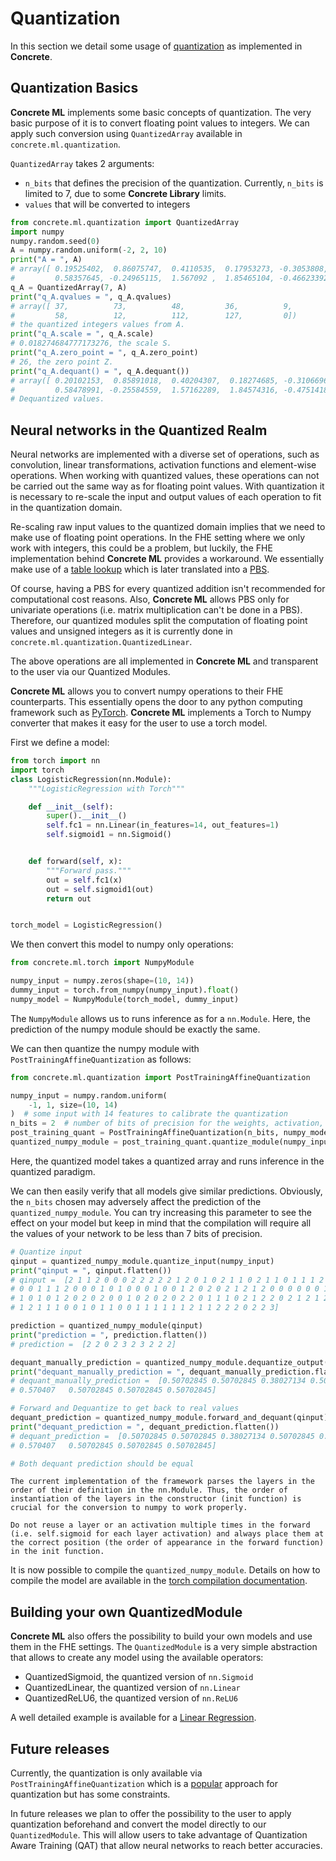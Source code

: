 # Quantization

In this section we detail some usage of [quantization](../../user/explanation/quantization.md) as implemented in **Concrete**.

## Quantization Basics

**Concrete ML** implements some basic concepts of quantization. The very basic purpose of it is to convert floating point values to integers. We can apply such conversion using `QuantizedArray` available in `concrete.ml.quantization`.

`QuantizedArray` takes 2 arguments:

- `n_bits` that defines the precision of the quantization. Currently, `n_bits` is limited to 7, due to some **Concrete Library** limits.
- `values` that will be converted to integers

```python
from concrete.ml.quantization import QuantizedArray
import numpy
numpy.random.seed(0)
A = numpy.random.uniform(-2, 2, 10)
print("A = ", A)
# array([ 0.19525402,  0.86075747,  0.4110535,  0.17953273, -0.3053808,
#         0.58357645, -0.24965115,  1.567092 ,  1.85465104, -0.46623392])
q_A = QuantizedArray(7, A)
print("q_A.qvalues = ", q_A.qvalues)
# array([ 37,          73,          48,         36,          9,
#         58,          12,          112,        127,         0])
# the quantized integers values from A.
print("q_A.scale = ", q_A.scale)
# 0.018274684777173276, the scale S.
print("q_A.zero_point = ", q_A.zero_point)
# 26, the zero point Z.
print("q_A.dequant() = ", q_A.dequant())
# array([ 0.20102153,  0.85891018,  0.40204307,  0.18274685, -0.31066964,
#         0.58478991, -0.25584559,  1.57162289,  1.84574316, -0.4751418 ])
# Dequantized values.
```

## Neural networks in the Quantized Realm

Neural networks are implemented with a diverse set of operations, such as convolution, linear transformations, activation functions and element-wise operations. When working with quantized values, these operations can not be carried out the same way as for floating point values. With quantization it is necessary to re-scale the input and output values of each operation to fit in the quantization domain.

Re-scaling raw input values to the quantized domain implies that we need to make use of floating point operations. In the FHE setting where we only work with integers, this could be a problem, but luckily, the FHE implementation behind **Concrete ML** provides a workaround. We essentially make use of a [table lookup](https://docs.zama.ai/concrete-numpy/stable/user/tutorial/table_lookup.html) which is later translated into a [PBS](https://whitepaper.zama.ai).

Of course, having a PBS for every quantized addition isn't recommended for computational cost reasons. Also, **Concrete ML** allows PBS only for univariate operations (i.e. matrix multiplication can't be done in a PBS). Therefore, our quantized modules split the computation of floating point values and unsigned integers as it is currently done in `concrete.ml.quantization.QuantizedLinear`.

The above operations are all implemented in **Concrete ML** and transparent to the user via our Quantized Modules.

**Concrete ML** allows you to convert numpy operations to their FHE counterparts. This essentially opens the door to any python computing framework such as [PyTorch](https://pytorch.org/). **Concrete ML** implements a Torch to Numpy converter that makes it easy for the user to use a torch model.

First we define a model:

<!--pytest-codeblocks:cont-->

```python
from torch import nn
import torch
class LogisticRegression(nn.Module):
    """LogisticRegression with Torch"""

    def __init__(self):
        super().__init__()
        self.fc1 = nn.Linear(in_features=14, out_features=1)
        self.sigmoid1 = nn.Sigmoid()


    def forward(self, x):
        """Forward pass."""
        out = self.fc1(x)
        out = self.sigmoid1(out)
        return out


torch_model = LogisticRegression()
```

We then convert this model to numpy only operations:

<!--pytest-codeblocks:cont-->

```python
from concrete.ml.torch import NumpyModule

numpy_input = numpy.zeros(shape=(10, 14))
dummy_input = torch.from_numpy(numpy_input).float()
numpy_model = NumpyModule(torch_model, dummy_input)
```

The `NumpyModule` allows us to runs inference as for a `nn.Module`. Here, the prediction of the numpy module should be exactly the same.

We can then quantize the numpy module with `PostTrainingAffineQuantization` as follows:

<!--pytest-codeblocks:cont-->

```python
from concrete.ml.quantization import PostTrainingAffineQuantization

numpy_input = numpy.random.uniform(
    -1, 1, size=(10, 14)
)  # some input with 14 features to calibrate the quantization
n_bits = 2  # number of bits of precision for the weights, activation, inputs and outputs.
post_training_quant = PostTrainingAffineQuantization(n_bits, numpy_model)
quantized_numpy_module = post_training_quant.quantize_module(numpy_input)
```

Here, the quantized model takes a quantized array and runs inference in the quantized paradigm.

We can then easily verify that all models give similar predictions. Obviously, the `n_bits` chosen may adversely affect the prediction of the `quantized_numpy_module`. You can try increasing this parameter to see the effect on your model but keep in mind that the compilation will require all the values of your network to be less than 7 bits of precision.

<!--pytest-codeblocks:cont-->

```python
# Quantize input
qinput = quantized_numpy_module.quantize_input(numpy_input)
print("qinput = ", qinput.flatten())
# qinput =  [2 1 1 2 0 0 0 2 2 2 2 2 1 2 0 1 0 2 1 1 0 2 1 1 0 1 1 1 2 2 1 1 2 0 2 2 0
# 0 0 1 1 1 2 0 0 0 1 0 1 0 0 0 1 0 0 1 2 0 2 0 2 1 2 1 2 0 0 0 0 0 0 1 0 2
# 1 0 1 0 1 2 0 2 0 2 0 0 1 0 2 0 2 0 2 2 0 1 1 1 0 2 1 2 2 0 2 1 2 1 2 2 2
# 1 2 1 1 1 0 0 1 0 1 1 0 0 1 1 1 1 1 1 2 1 1 2 2 2 0 2 2 3]

prediction = quantized_numpy_module(qinput)
print("prediction = ", prediction.flatten())
# prediction =  [2 2 0 2 3 2 3 2 2 2]

dequant_manually_prediction = quantized_numpy_module.dequantize_output(prediction)
print("dequant_manually_prediction = ", dequant_manually_prediction.flatten())
# dequant_manually_prediction =  [0.50702845 0.50702845 0.38027134 0.50702845 0.570407   0.50702845
# 0.570407   0.50702845 0.50702845 0.50702845]

# Forward and Dequantize to get back to real values
dequant_prediction = quantized_numpy_module.forward_and_dequant(qinput)
print("dequant_prediction = ", dequant_prediction.flatten())
# dequant_prediction =  [0.50702845 0.50702845 0.38027134 0.50702845 0.570407   0.50702845
# 0.570407   0.50702845 0.50702845 0.50702845]

# Both dequant prediction should be equal
```

```{warning}
The current implementation of the framework parses the layers in the order of their definition in the nn.Module. Thus, the order of instantiation of the layers in the constructor (init function) is crucial for the conversion to numpy to work properly.
```

```{warning}
Do not reuse a layer or an activation multiple times in the forward (i.e. self.sigmoid for each layer activation) and always place them at the correct position (the order of appearance in the forward function) in the init function.
```

It is now possible to compile the `quantized_numpy_module`. Details on how to compile the model are available in the [torch compilation documentation](../../user/howto/simple_example_torch.md).

## Building your own QuantizedModule

**Concrete ML** also offers the possibility to build your own models and use them in the FHE settings. The `QuantizedModule` is a very simple abstraction that allows to create any model using the available operators:

- QuantizedSigmoid, the quantized version of `nn.Sigmoid`
- QuantizedLinear, the quantized version of `nn.Linear`
- QuantizedReLU6, the quantized version of `nn.ReLU6`

A well detailed example is available for a [Linear Regression](../../user/advanced_examples/LinearRegression.ipynb).

## Future releases

Currently, the quantization is only available via `PostTrainingAffineQuantization` which is a [popular](https://arxiv.org/pdf/1712.05877.pdf) approach for quantization but has some constraints.

In future releases we plan to offer the possibility to the user to apply quantization beforehand and convert the model directly to our `QuantizedModule`. This will allow users to take advantage of Quantization Aware Training (QAT) that allow neural networks to reach better accuracies.
